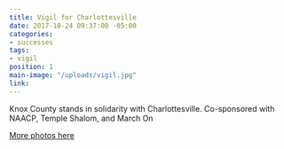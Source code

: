```yaml
---
title: Vigil for Charlottesville
date: 2017-10-24 09:37:00 -05:00
categories:
- successes
tags:
- vigil
position: 1
main-image: "/uploads/vigil.jpg"
link: 
---
```


Knox County stands in solidarity with Charlottesville. Co-sponsored with NAACP, Temple Shalom, and March On

[More photos here](https://photos.app.goo.gl/t2NILipYOA5Tn7OK2)